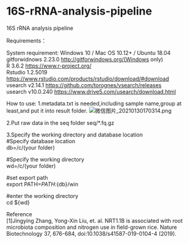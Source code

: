 # 16S-rRNA-analysis-pipeline
16S rRNA analysis pipeline

Requirements：
  
System requirement: Windows 10 / Mac OS 10.12+ / Ubuntu 18.04  
gitforwidnows 2.23.0 http://gitforwindows.org/(Windows only)  
R 3.6.2 https://www.r-project.org/  
Rstudio 1.2.5019 https://www.rstudio.com/products/rstudio/download/#download  
vsearch v2.14.1 https://github.com/torognes/vsearch/releases  
usearch v10.0.240 https://www.drive5.com/usearch/download.html  

How to use:
1.metadata.txt is needed,including sample name,group at least,and put it into result folder.
![微信图片_20210130170314.png](https://i.loli.net/2021/01/30/gJuvU2jmat8yPbZ.png)

2.Put raw data in the seq folder  seq/*.fq.gz

3.Specify the working directory and database location  
#Specify database location  
db=/c/(your folder)  
  
#Specify the working directory  
wd=/c/(your folder)
  
#set export path  
export PATH=$PATH:${db}/win  
  
#enter the working directory  
cd ${wd}

Reference  
[1]Jingying Zhang, Yong-Xin Liu, et. al. NRT1.1B is associated with root microbiota composition and nitrogen use in field-grown rice. Nature Biotechnology 37, 676-684, doi:10.1038/s41587-019-0104-4 (2019).


